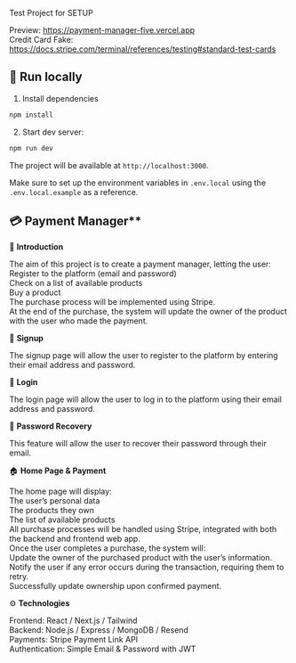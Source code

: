 Test Project for SETUP

Preview: https://payment-manager-five.vercel.app  
Credit Card Fake: https://docs.stripe.com/terminal/references/testing#standard-test-cards

## 🚀 Run locally

1. Install dependencies
  ```bash
  npm install
  ```

2. Start dev server:
  ```bash
  npm run dev
  ```

The project will be available at `http://localhost:3000`.

Make sure to set up the environment variables in `.env.local` using the `.env.local.example` as a reference.



## 💳 Payment Manager**  


🧩 **Introduction**

The aim of this project is to create a payment manager, letting the user:  
Register to the platform (email and password)  
Check on a list of available products  
Buy a product  
The purchase process will be implemented using Stripe.  
At the end of the purchase, the system will update the owner of the product with the user who made the payment.  

📝 **Signup**

The signup page will allow the user to register to the platform by entering their email address and password.

🔐 **Login**

The login page will allow the user to log in to the platform using their email address and password.

🔄 **Password Recovery**

This feature will allow the user to recover their password through their email.

🏠 **Home Page & Payment**

The home page will display:  
The user’s personal data  
The products they own  
The list of available products  
All purchase processes will be handled using Stripe, integrated with both the backend and frontend web app.  
Once the user completes a purchase, the system will:  
Update the owner of the purchased product with the user’s information.  
Notify the user if any error occurs during the transaction, requiring them to retry.  
Successfully update ownership upon confirmed payment.  

⚙️ **Technologies**

Frontend: React / Next.js / Tailwind  
Backend: Node.js / Express / MongoDB / Resend  
Payments: Stripe Payment Link API  
Authentication: Simple Email & Password with JWT
